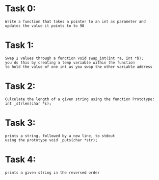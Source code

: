 # Task 0:
    Write a function that takes a pointer to an int as parameter and updates the value it points to to 98
# Task 1:
    Swap 2 values through a function void swap_int(int *a, int *b);
    you do this by creating a temp variable within the function
    to hold the value of one int as you swap the other variable address
# Task 2:
    Culculate the length of a given string using the function Prototype: int _strlen(char *s);
# Task 3:
    prints a string, followed by a new line, to stdout
    using the prototype void _puts(char *str);
# Task 4:
    prints a given string in the reversed order
    